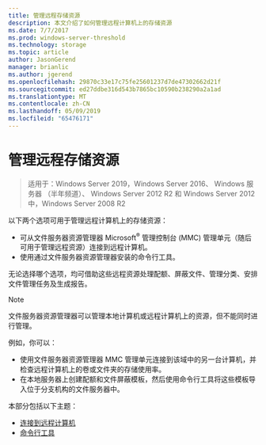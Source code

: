 ```yaml
---
title: 管理远程存储资源
description: 本文介绍了如何管理远程计算机上的存储资源
ms.date: 7/7/2017
ms.prod: windows-server-threshold
ms.technology: storage
ms.topic: article
author: JasonGerend
manager: brianlic
ms.author: jgerend
ms.openlocfilehash: 29870c33e17c75fe25601237d7de47302662d21f
ms.sourcegitcommit: ed27ddbe316d543b7865bc10590b238290a2a1ad
ms.translationtype: MT
ms.contentlocale: zh-CN
ms.lasthandoff: 05/09/2019
ms.locfileid: "65476171"
---
```

# <a name="managing-remote-storage-resources"></a>管理远程存储资源

> 适用于：Windows Server 2019，Windows Server 2016、 Windows 服务器 （半年频道）、 Windows Server 2012 R2 和 Windows Server 2012 中，Windows Server 2008 R2

以下两个选项可用于管理远程计算机上的存储资源：

-   可从文件服务器资源管理器 Microsoft<sup>®</sup> 管理控制台 (MMC) 管理单元（随后可用于管理远程资源）连接到远程计算机。
-   使用通过文件服务器资源管理器安装的命令行工具。

无论选择哪个选项，均可借助这些远程资源处理配额、屏蔽文件、管理分类、安排文件管理任务及生成报告。

> [!Note]
> 文件服务器资源管理器可以管理本地计算机或远程计算机上的资源，但不能同时进行管理。

例如，你可以：

-   使用文件服务器资源管理器 MMC 管理单元连接到该域中的另一台计算机，并检查远程计算机上的卷或文件夹的存储使用率。
-   在本地服务器上创建配额和文件屏蔽模板，然后使用命令行工具将这些模板导入位于分支机构的文件服务器中。

本部分包括以下主题：

-   [连接到远程计算机](connect-to-remote-computer.md)
-   [命令行工具](command-line-tools.md)
